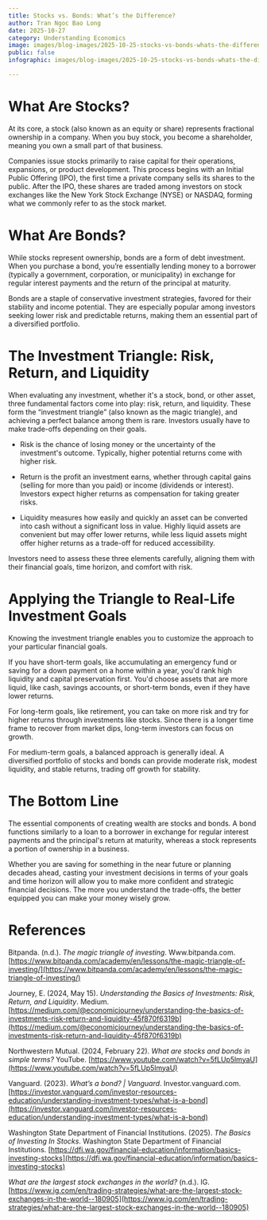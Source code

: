 ```yaml
---
title: Stocks vs. Bonds: What’s the Difference?
author: Tran Ngoc Bao Long
date: 2025-10-27
category: Understanding Economics
image: images/blog-images/2025-10-25-stocks-vs-bonds-whats-the-difference/post-image.png
public: false
infographic: images/blog-images/2025-10-25-stocks-vs-bonds-whats-the-difference/infographic.png

---
```


# What Are Stocks?

At its core, a stock (also known as an equity or share) represents fractional ownership in a company. When you buy stock, you become a shareholder, meaning you own a small part of that business.

Companies issue stocks primarily to raise capital for their operations, expansions, or product development. This process begins with an Initial Public Offering (IPO), the first time a private company sells its shares to the public. After the IPO, these shares are traded among investors on stock exchanges like the New York Stock Exchange (NYSE) or NASDAQ, forming what we commonly refer to as the stock market.

# What Are Bonds?

While stocks represent ownership, bonds are a form of debt investment. When you purchase a bond, you’re essentially lending money to a borrower (typically a government, corporation, or municipality) in exchange for regular interest payments and the return of the principal at maturity.

Bonds are a staple of conservative investment strategies, favored for their stability and income potential. They are especially popular among investors seeking lower risk and predictable returns, making them an essential part of a diversified portfolio.

# The Investment Triangle: Risk, Return, and Liquidity

When evaluating any investment, whether it's a stock, bond, or other asset, three fundamental factors come into play: risk, return, and liquidity. These form the “investment triangle” (also known as the magic triangle), and achieving a perfect balance among them is rare. Investors usually have to make trade-offs depending on their goals.

* Risk is the chance of losing money or the uncertainty of the investment's outcome. Typically, higher potential returns come with higher risk.

* Return is the profit an investment earns, whether through capital gains (selling for more than you paid) or income (dividends or interest). Investors expect higher returns as compensation for taking greater risks.

* Liquidity measures how easily and quickly an asset can be converted into cash without a significant loss in value. Highly liquid assets are convenient but may offer lower returns, while less liquid assets might offer higher returns as a trade-off for reduced accessibility.

Investors need to assess these three elements carefully, aligning them with their financial goals, time horizon, and comfort with risk.

# Applying the Triangle to Real-Life Investment Goals

Knowing the investment triangle enables you to customize the approach to your particular financial goals.

If you have short-term goals, like accumulating an emergency fund or saving for a down payment on a home within a year, you'd rank high liquidity and capital preservation first. You'd choose assets that are more liquid, like cash, savings accounts, or short-term bonds, even if they have lower returns.

For long-term goals, like retirement, you can take on more risk and try for higher returns through investments like stocks. Since there is a longer time frame to recover from market dips, long-term investors can focus on growth.

For medium-term goals, a balanced approach is generally ideal. A diversified portfolio of stocks and bonds can provide moderate risk, modest liquidity, and stable returns, trading off growth for stability.

# The Bottom Line

The essential components of creating wealth are stocks and bonds. A bond functions similarly to a loan to a borrower in exchange for regular interest payments and the principal's return at maturity, whereas a stock represents a portion of ownership in a business.

Whether you are saving for something in the near future or planning decades ahead, casting your investment decisions in terms of your goals and time horizon will allow you to make more confident and strategic financial decisions. The more you understand the trade-offs, the better equipped you can make your money wisely grow.

# References

Bitpanda. (n.d.). *The magic triangle of investing*. Www.bitpanda.com. [https://www.bitpanda.com/academy/en/lessons/the-magic-triangle-of-investing/](https://www.bitpanda.com/academy/en/lessons/the-magic-triangle-of-investing/) 

Journey, E. (2024, May 15). *Understanding the Basics of Investments: Risk, Return, and Liquidity*. Medium. [https://medium.com/@economicjourney/understanding-the-basics-of-investments-risk-return-and-liquidity-45f870f6319b](https://medium.com/@economicjourney/understanding-the-basics-of-investments-risk-return-and-liquidity-45f870f6319b)  

Northwestern Mutual. (2024, February 22). *What are stocks and bonds in simple terms?* YouTube. [https://www.youtube.com/watch?v=5fLUp5lmyaU](https://www.youtube.com/watch?v=5fLUp5lmyaU)  

Vanguard. (2023). *What’s a bond? | Vanguard*. Investor.vanguard.com. [https://investor.vanguard.com/investor-resources-education/understanding-investment-types/what-is-a-bond](https://investor.vanguard.com/investor-resources-education/understanding-investment-types/what-is-a-bond)  

Washington State Department of Financial Institutions. (2025). *The Basics of Investing In Stocks*. Washington State Department of Financial Institutions. [https://dfi.wa.gov/financial-education/information/basics-investing-stocks](https://dfi.wa.gov/financial-education/information/basics-investing-stocks)  

*What are the largest stock exchanges in the world?* (n.d.). IG. [https://www.ig.com/en/trading-strategies/what-are-the-largest-stock-exchanges-in-the-world--180905](https://www.ig.com/en/trading-strategies/what-are-the-largest-stock-exchanges-in-the-world--180905)
